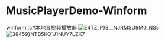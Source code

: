 # MusicPlayerDemo-Winform
winform ,c#本地音视频播放器
![E4TZ_P}3__NJRMSU8M0_NS5](https://github.com/dubinaaa/MusicPlayerDemo-Winform/assets/117990653/0d92177f-ad34-4b47-acca-a14475e03c16)
![38459}NTB5KO`J1NUY7LZK7](https://github.com/dubinaaa/MusicPlayerDemo-Winform/assets/117990653/5b7d142a-2ca7-4db0-9afd-0cb337c49870)
